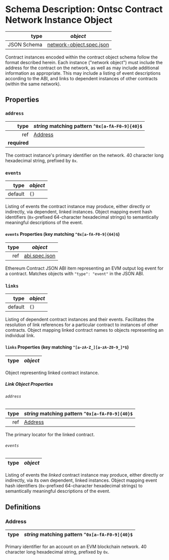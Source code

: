 # Schema Description: Ontsc Contract Network Instance Object

| type | _object_ |
| ---: | ---- |
| JSON Schema | [network-object.spec.json](spec/network-object.spec.json) |

Contract instances encoded within the contract object schema follow the format
described herein. Each instance ("network object") must include the address for
the contract on the network, as well as may include additional information as
appropriate. This may include a listing of event descriptions according to the
ABI, and links to dependent instances of other contracts (within the same
network).


## Properties

### `address`

| type | _string_ matching pattern `^0x[a-fA-F0-9]{40}$` |
| ---: | ---- |
| ref | [Address](#network-object--address) |
| **required** |

The contract instance's primary identifier on the network. 40 character long
hexadecimal string, prefixed by `0x`.


### `events`

| type | _object_ |
| ---: | ---- |
| default | `{}` |

Listing of events the contract instance may produce, either directly or
indirectly, via dependent, linked instances. Object mapping event hash
identifiers (`0x`-prefixed 64-character hexadecimal strings) to semantically
meaningful descriptions of the event.

#### `events` Properties (key matching `^0x[a-fA-F0-9]{64}$`)

| type | _object_ |
| ---: | ---- |
| ref | [abi.spec.json](spec/abi.spec.json) |

Ethereum Contract JSON ABI item representing an EVM output log event for a
contract. Matches objects with `"type": "event"` in the JSON ABI.



### `links`

| type | _object_ |
| ---: | ---- |
| default | `{}` |

Listing of dependent contract instances and their events. Facilitates the
resolution of link references for a particular contract to instances of other
contracts. Object mapping linked contract names to objects representing an
individual link.

#### `links` Properties (key matching `^[a-zA-Z_][a-zA-Z0-9_]*$`)

| type | _object_ |
| ---: | ---- |

Object representing linked contract instance.

##### Link Object Properties

###### `address`

| type | _string_ matching pattern `^0x[a-fA-F0-9]{40}$` |
| ---: | ---- |
| ref | [Address](#network-object--address) |

The primary locator for the linked contract.

###### `events`

| type | _object_ |
| ---: | ---- |

Listing of events the _linked_ contract instance may produce, either directly or
indirectly, via its own dependent, linked instances. Object mapping event hash
identifiers (`0x`-prefixed 64-character hexadecimal strings) to semantically
meaningful descriptions of the event.





## Definitions

### <a name="network-object--address">Address</a>

| type | _string_ matching pattern `^0x[a-fA-F0-9]{40}$` |
| ---: | ---- |

Primary identifier for an account on an EVM blockchain network. 40 character
long hexadecimal string, prefixed by `0x`.
